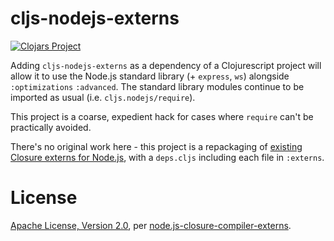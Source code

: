 # cljs-nodejs-externs

[![Clojars Project](http://clojars.org/io.nervous/cljs-nodejs-externs/latest-version.svg)](http://clojars.org/io.nervous/cljs-nodejs-externs)

Adding `cljs-nodejs-externs` as a dependency of a Clojurescript project will allow it to use the Node.js standard library (+ `express`, `ws`) alongside `:optimizations` `:advanced`.  The standard library modules continue to be imported as usual (i.e. `cljs.nodejs/require`).

This project is a coarse, expedient hack for cases where `require` can't be practically avoided.

There's no original work here - this project is a repackaging of [existing Closure externs for Node.js](https://github.com/dcodeIO/node.js-closure-compiler-externs), with a `deps.cljs` including each file in `:externs`.

# License

[Apache License, Version 2.0](http://www.apache.org/licenses/LICENSE-2.0.html), per [node.js-closure-compiler-externs](https://github.com/dcodeIO/node.js-closure-compiler-externs).
